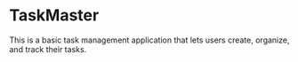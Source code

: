 # TaskMaster
This is a basic task management application that lets users create, organize, and track their tasks.
